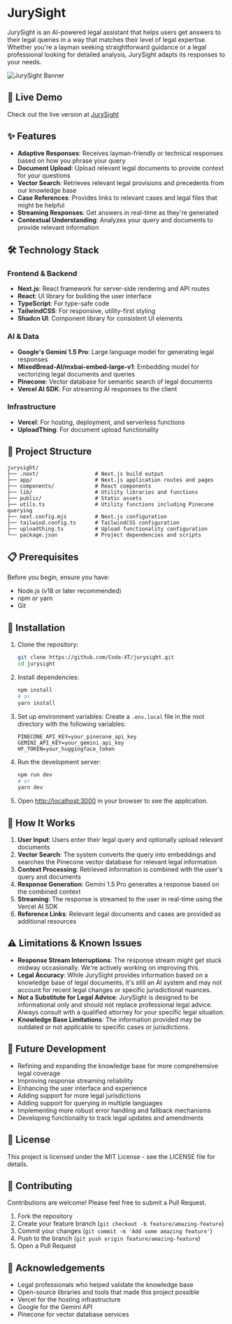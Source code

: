 # JurySight

JurySight is an AI-powered legal assistant that helps users get answers to their legal queries in a way that matches their level of legal expertise. Whether you're a layman seeking straightforward guidance or a legal professional looking for detailed analysis, JurySight adapts its responses to your needs.

![JurySight Banner](https://github.com/user-attachments/assets/1ecf452f-dea1-4248-b7ca-24b5e47e4a2a)

## 🔗 Live Demo

Check out the live version at [JurySight](https://jury-sight.vercel.app)

## ✨ Features

- **Adaptive Responses**: Receives layman-friendly or technical responses based on how you phrase your query
- **Document Upload**: Upload relevant legal documents to provide context for your questions
- **Vector Search**: Retrieves relevant legal provisions and precedents from our knowledge base
- **Case References**: Provides links to relevant cases and legal files that might be helpful
- **Streaming Responses**: Get answers in real-time as they're generated
- **Contextual Understanding**: Analyzes your query and documents to provide relevant information

## 🛠️ Technology Stack

### Frontend & Backend
- **Next.js**: React framework for server-side rendering and API routes
- **React**: UI library for building the user interface
- **TypeScript**: For type-safe code
- **TailwindCSS**: For responsive, utility-first styling
- **Shadcn UI**: Component library for consistent UI elements

### AI & Data
- **Google's Gemini 1.5 Pro**: Large language model for generating legal responses
- **MixedBread-AI/mxbai-embed-large-v1**: Embedding model for vectorizing legal documents and queries
- **Pinecone**: Vector database for semantic search of legal documents
- **Vercel AI SDK**: For streaming AI responses to the client

### Infrastructure
- **Vercel**: For hosting, deployment, and serverless functions
- **UploadThing**: For document upload functionality

## 📁 Project Structure

```
jurysight/
├── .next/                  # Next.js build output
├── app/                    # Next.js application routes and pages
├── components/             # React components
├── lib/                    # Utility libraries and functions
├── public/                 # Static assets
├── utils.ts                # Utility functions including Pinecone querying
├── next.config.mjs         # Next.js configuration
├── tailwind.config.ts      # TailwindCSS configuration
├── uploadthing.ts          # Upload functionality configuration
└── package.json            # Project dependencies and scripts
```

## 📋 Prerequisites

Before you begin, ensure you have:
- Node.js (v18 or later recommended)
- npm or yarn
- Git

## 🚀 Installation

1. Clone the repository:
   ```bash
   git clone https://github.com/Code-XT/jurysight.git
   cd jurysight
   ```

2. Install dependencies:
   ```bash
   npm install
   # or
   yarn install
   ```

3. Set up environment variables:
   Create a `.env.local` file in the root directory with the following variables:
   ```
   PINECONE_API_KEY=your_pinecone_api_key
   GEMINI_API_KEY=your_gemini_api_key
   HF_TOKEN=your_huggingface_token
   ```

4. Run the development server:
   ```bash
   npm run dev
   # or
   yarn dev
   ```

5. Open [http://localhost:3000](http://localhost:3000) in your browser to see the application.

## 🔧 How It Works

1. **User Input**: Users enter their legal query and optionally upload relevant documents
2. **Vector Search**: The system converts the query into embeddings and searches the Pinecone vector database for relevant legal information
3. **Context Processing**: Retrieved information is combined with the user's query and documents
4. **Response Generation**: Gemini 1.5 Pro generates a response based on the combined context
5. **Streaming**: The response is streamed to the user in real-time using the Vercel AI SDK
6. **Reference Links**: Relevant legal documents and cases are provided as additional resources

## ⚠️ Limitations & Known Issues

- **Response Stream Interruptions**: The response stream might get stuck midway occasionally. We're actively working on improving this.
- **Legal Accuracy**: While JurySight provides information based on a knowledge base of legal documents, it's still an AI system and may not account for recent legal changes or specific jurisdictional nuances.
- **Not a Substitute for Legal Advice**: JurySight is designed to be informational only and should not replace professional legal advice. Always consult with a qualified attorney for your specific legal situation.
- **Knowledge Base Limitations**: The information provided may be outdated or not applicable to specific cases or jurisdictions.

## 🔮 Future Development

- Refining and expanding the knowledge base for more comprehensive legal coverage
- Improving response streaming reliability
- Enhancing the user interface and experience
- Adding support for more legal jurisdictions
- Adding support for querying in multiple languages
- Implementing more robust error handling and fallback mechanisms
- Developing functionality to track legal updates and amendments

## 📜 License

This project is licensed under the MIT License - see the LICENSE file for details.

## 🤝 Contributing

Contributions are welcome! Please feel free to submit a Pull Request.

1. Fork the repository
2. Create your feature branch (`git checkout -b feature/amazing-feature`)
3. Commit your changes (`git commit -m 'Add some amazing feature'`)
4. Push to the branch (`git push origin feature/amazing-feature`)
5. Open a Pull Request

## 🙏 Acknowledgements

- Legal professionals who helped validate the knowledge base
- Open-source libraries and tools that made this project possible
- Vercel for the hosting infrastructure
- Google for the Gemini API
- Pinecone for vector database services
